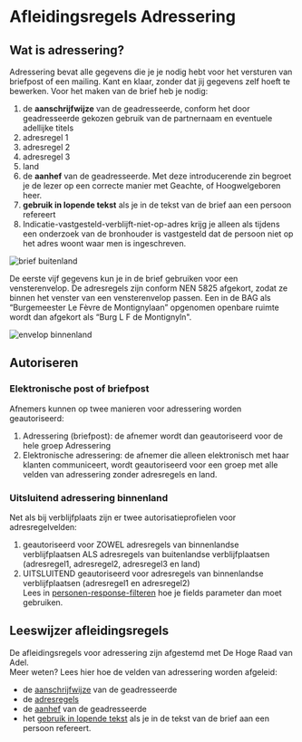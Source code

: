 # Afleidingsregels Adressering

## Wat is adressering?
Adressering bevat alle gegevens die je je nodig hebt voor het versturen van briefpost of een mailing. Kant en klaar, zonder dat jij gegevens zelf hoeft te bewerken. Voor het maken van de brief heb je nodig:  
1. de **aanschrijfwijze** van de geadresseerde, conform het door geadresseerde gekozen gebruik van de partnernaam en eventuele adellijke titels
2. adresregel 1
3. adresregel 2
4. adresregel 3
5. land
6. de **aanhef** van de geadresseerde. Met deze introducerende zin begroet je de lezer op een correcte manier met Geachte, of Hoogwelgeboren heer.
7. **gebruik in lopende tekst** als je in de tekst van de brief aan een persoon refereert
8. Indicatie-vastgesteld-verblijft-niet-op-adres krijg je alleen als tijdens een onderzoek van de bronhouder is vastgesteld dat de persoon niet op het adres woont waar men is ingeschreven. 
   

![brief buitenland](brief-buitenland.png)

De eerste vijf gegevens kun je in de brief gebruiken voor een vensterenvelop. De adresregels zijn conform NEN 5825 afgekort, zodat ze binnen het venster van een vensterenvelop passen. 
Een in de BAG als “Burgemeester Le Fèvre de Montignylaan” opgenomen openbare ruimte wordt dan afgekort als “Burg L F de Montignyln".  

![envelop binnenland](envelop-binnenland.png)

##  Autoriseren  

### Elektronische post of briefpost
Afnemers kunnen op twee manieren voor adressering worden geautoriseerd:   
1. Adressering (briefpost): de afnemer wordt dan geautoriseerd voor de hele groep Adressering
2. Elektronische adressering: de afnemer die alleen elektronisch met haar klanten communiceert, wordt geautoriseerd voor een groep met alle velden van adressering zonder adresregels en land. 

### Uitsluitend adressering binnenland
Net als bij verblijfplaats zijn er twee autorisatieprofielen voor adresregelvelden:
1. geautoriseerd voor ZOWEL adresregels van binnenlandse verblijfplaatsen ALS adresregels van buitenlandse verblijfplaatsen (adresregel1, adresregel2, adresregel3 en land)
2. UITSLUITEND geautoriseerd voor adresregels van binnenlandse verblijfplaatsen (adresregel1 en adresregel2)  
Lees in [personen-response-filteren](/how-tos/personen-response-filteren) hoe je fields parameter dan moet gebruiken.

## Leeswijzer afleidingsregels
De afleidingsregels voor adressering zijn afgestemd met De Hoge Raad van Adel.  
Meer weten? Lees hier hoe de velden van adressering worden afgeleid:  
- de [aanschrijfwijze](/personen/informatieproducten/adressering/aanschrijfwijze) van de geadresseerde
- de [adresregels](/personen/informatieproducten/adressering/adresregels)
- de [aanhef](/personen/informatieproducten/adressering/aanhef) van de geadresseerde
- het [gebruik in lopende tekst](/personen/informatieproducten/adressering/gebruikinlopendetekst) als je in de tekst van de brief aan een persoon refereert.
